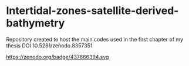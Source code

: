 # Intertidal-zones-satellite-derived-bathymetry
Repository created to host the main codes used in the first chapter of my thesis
DOI 10.5281/zenodo.8357351

https://zenodo.org/badge/437666394.svg
